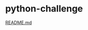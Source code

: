 # python-challenge
[README.md](https://github.com/Etupino/python-challenge/files/12065497/README.md)
